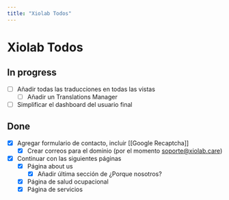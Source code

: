 ```yaml
---
title: "Xiolab Todos"
---
```


# Xiolab Todos

## In progress
- [ ] Añadir todas las traducciones en todas las vistas
  - [ ] Añadir un Translations Manager
- [ ] Simplificar el dashboard del usuario final

## Done
- [x] Agregar formulario de contacto, incluir [[Google Recaptcha]]
  - [x] Crear correos para el dominio (por el momento soporte@xiolab.care)
- [x] Continuar con las siguientes páginas
  - [x] Página about us
    - [x] Añadir última sección de ¿Porque nosotros?
  - [x] Página de salud ocupacional
  - [x] Página de servicios
